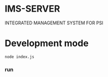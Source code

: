# IMS-SERVER
INTEGRATED MANAGEMENT SYSTEM FOR PSI

# Development mode 
```
node index.js

```

### run
